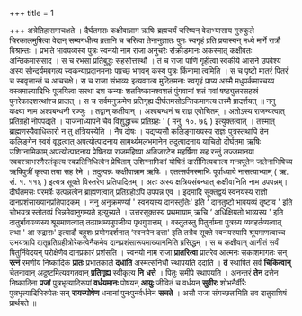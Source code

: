 +++
title = 1

+++
अत्रेतिहासमाचक्षते । दैर्घतमसः कक्षीवान्नाम ऋषिः ब्रह्मचर्यं चरिष्यन् वेदाभ्यासाय गुरुकुले चिरकालमुषित्वा वेदान् सम्यगधीत्य व्रतानि च चरित्वा तेनानुज्ञातः पुनः स्वगृहं प्रति प्रयास्यन् मध्ये मार्गे रात्रौ विश्रान्तः । प्रभाते भावयव्यस्य पुत्रः स्वनयो नाम राजा अनुचरैः संक्रीडमानः अकस्मात् कक्षीवतः अन्तिकमाससाद । स च रभसा प्रतिबुद्धः सहसोत्तस्थौ । तं च राजा पाणिं गृहीत्वा स्वकीये आसने उपवेश्य अस्य सौन्दर्यमवगत्य स्वकन्याप्रदानमनाः पप्रच्छ भगवन् कस्य पुत्रः किंनामा त्वमिति । स च पृष्टो मातरं पितरं च स्ववृत्तान्तं च आचचक्षे। स च राजा संभाव्यः इत्यवगत्य मुदितमनाः स्वगृहं प्राप्य अस्मै मधुपर्कमारचय्य वस्त्रमाल्यादिभिः पूजयित्वा सरथा दश कन्याः शतनिष्कानश्वशतं पुंगवानां शतं गवां षष्ट्युत्तरसहस्रं पुनरेकादशरथांश्च प्रादात् । स च सर्वमनुक्रमेण प्रतिगृह्य दीर्घतमसोऽन्तिकमागत्य तस्मै प्रादर्शयत् ॥ ननु कक्ष्या नाम अश्वबन्धनी रज्जुः । तद्वान् कक्षीवान् । अश्वबन्धनं च राज्ञ एवोचितम् । अतोऽस्य राजन्यत्वात् प्रतिग्रहो नोपपद्यते । याजनाध्यापने चैव विशुद्धाच्च प्रतिग्रहः ' ( मनु. १०. ७६ ) इत्युक्तत्वात् । तस्मात् ब्राह्मणस्यैवाधिकारो न तु क्षत्रियस्येति । नैष दोषः । यद्यप्यसौ कलिङ्गाख्यस्य  राज्ञः पुत्रस्तथापि तेन कलिङ्गेन स्वयं वृद्धत्वात् अपत्योत्पादनाय सामर्थ्यमलभमानेन तदुत्पादनाय याचितो दीर्घतमा ऋषिः उशिग्नामिकाम् अपत्योत्पादनाय प्रेषितया राजमहिष्या अतिजरटेन महर्षिणा सह रन्तुं लज्जमानया स्ववस्त्राभरणैरलंकृत्य स्वप्रतिनिधित्वेन प्रेषिताम् उशिग्नामिकां योषितं दासीमित्यवगत्य मन्त्रपूतेन जलेनाभिषिच्य ऋषिपुत्रीं कृत्वा तया सह रेमे । तदुत्पन्नः कक्षीवान्नाम ऋषिः । एतत्सर्वमस्माभिः पूर्वाध्याये नासत्याभ्याम् ( ऋ. सं. १. ११६ ) इत्यत्र सूक्ते विस्तरेण प्रतिपादितम् । अतः अस्य क्षत्रियसंबन्धात् कक्षीवानिति नाम उपपन्नम्। दीर्घतमसः परमर्षेः उत्पन्नत्वेन ब्राह्मणत्वात् प्रतिग्रहोऽपि उपपन्न एव । इदमादि सूक्तद्वयं स्वनयस्य राज्ञो दानप्रशंसाख्यानप्रतिपादकम् । ननु अनुक्रमण्यां ' स्वनयस्य दानस्तुतिः' इति  ‘ दानतुष्टो भावयव्यं तुष्टाव ' इति चोभयत्र स्तोतव्यं भिन्नमेवानुगम्यते इत्युच्यते । उत्तरसूक्तस्य प्रथमायाम् ऋचि  ‘ अधिक्षियतो भाव्यस्य ' इति दातुर्भावयव्यस्य श्रूयमाणत्वात् तत्प्राथम्यमुपजीव्य पृथगुपात्तम् । वस्तुतस्तु पितुर्नाम्ना पुत्रस्य व्यवहर्तव्यत्वात् तथा ' आ रुद्रासः' इत्यादौ बहुशः प्रयोगदर्शनात् ‘स्वनयेन दत्ता' इति तत्रैव सूक्ते स्वनयस्यापि श्रूयमाणत्वाच्च उभयत्रापि दातृप्रतिग्रहीत्रोरेकत्वेनैकमेव दानप्रशंसारूपमाख्यानमिति प्रसिद्धम् । स च कक्षीवान् आनीतं सर्वं पितुर्निवेदयन् परोक्षेणैव दानप्रकारं प्रशंसति । स्वनयो नाम राजा **प्रातरित्वा** प्रातरेव आत्मनः सकाशमागतः  सन् **रत्नं** रमणीयं निष्कादिकं **प्रातः** प्रभातकाले **दधाति** अस्मत्संनिधौ स्थापयति ददाति । **तं** स्थापितं सर्वं **चिकित्वान्** चेतनावान् अदुष्टमित्यवगतवान् **प्रतिगृह्य** स्वीकृत्य **नि** **धत्ते** । पितुः समीपे स्थापयति । अनन्तरं **तेन** दत्तेन निष्कादिना **प्रजां** पुत्रभृत्यादिरूपां **वर्धयमानः**  पोषयन् **आयुः** जीवितं च वर्धयन् **सुवीरः** शोभनैर्वीरैः पुत्रभृत्यादिभिरुपेतः सन् **रायस्पोषेण** धनानां पुनःपुनर्वर्धनेन **सचते** । असौ राजा संगच्छतामिति तव दातुराशिषं प्रार्थयते ॥